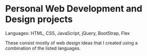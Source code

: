 # Personal Web Development and Design projects
Languages: HTML, CSS, JavaScript, jQuery, BootStrap, Flex

These consist mostly of web design ideas that I created using a combination of the listed languages.
